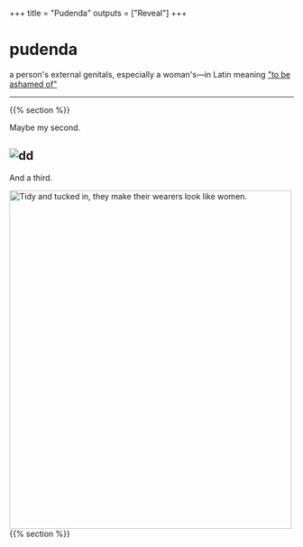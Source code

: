 +++
title = "Pudenda"
outputs = ["Reveal"]
+++

# pudenda

a person's external genitals, especially a woman's—in Latin meaning <a href="https://www.nytimes.com/2020/10/26/us/childbirth-bodies-stigma-incontinence.html">"to be ashamed of"</a>

---
{{% section %}}

Maybe my second.

![dd](.images/life_mag_cardigan.jpg "Tidy and tucked in, they make their wearers look like women.")
---

And a third.
<section data-noprocess>
<img src=".images/life_mag_cardigan.jpg" alt="Tidy and tucked in, they make their wearers look like women." width="500" height="600">
</section data-noprocess>
{{% section %}}

